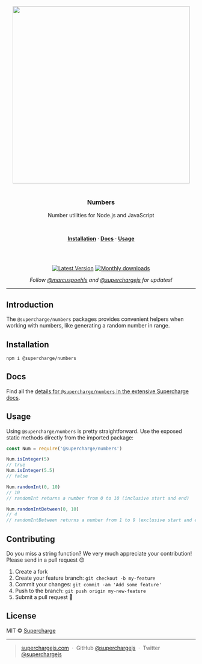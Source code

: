 <div align="center">
  <a href="https://superchargejs.com">
    <img width="471" style="max-width:100%;" src="https://superchargejs.com/images/supercharge-text.svg" />
  </a>
  <br/>
  <br/>
  <p>
    <h3>Numbers</h3>
  </p>
  <p>
    Number utilities for Node.js and JavaScript
  </p>
  <br/>
  <p>
    <a href="#installation"><strong>Installation</strong></a> ·
    <a href="#Docs"><strong>Docs</strong></a> ·
    <a href="#usage"><strong>Usage</strong></a>
  </p>
  <br/>
  <br/>
  <p>
    <a href="https://www.npmjs.com/package/@supercharge/numbers"><img src="https://img.shields.io/npm/v/@supercharge/numbers.svg" alt="Latest Version"></a>
    <a href="https://www.npmjs.com/package/@supercharge/numbers"><img src="https://img.shields.io/npm/dm/@supercharge/numbers.svg" alt="Monthly downloads"></a>
  </p>
  <p>
    <em>Follow <a href="http://twitter.com/marcuspoehls">@marcuspoehls</a> and <a href="http://twitter.com/superchargejs">@superchargejs</a> for updates!</em>
  </p>
</div>

---

## Introduction
The `@supercharge/numbers` packages provides convenient helpers when working with numbers, like generating a random number in range.


## Installation

```
npm i @supercharge/numbers
```


## Docs
Find all the [details for `@supercharge/numbers` in the extensive Supercharge docs](https://superchargejs.com/docs/numbers).


## Usage
Using `@supercharge/numbers` is pretty straightforward. Use the exposed static methods directly from the imported package:

```js
const Num = require('@supercharge/numbers')

Num.isInteger(5)
// true
Num.isInteger(5.5)
// false

Num.randomInt(0, 10)
// 10
// randomInt returns a number from 0 to 10 (inclusive start and end)

Num.randomIntBetween(0, 10)
// 4
// randomIntBetween returns a number from 1 to 9 (exclusive start and end)
```


## Contributing
Do you miss a string function? We very much appreciate your contribution! Please send in a pull request 😊

1.  Create a fork
2.  Create your feature branch: `git checkout -b my-feature`
3.  Commit your changes: `git commit -am 'Add some feature'`
4.  Push to the branch: `git push origin my-new-feature`
5.  Submit a pull request 🚀


## License
MIT © [Supercharge](https://superchargejs.com)

---

> [superchargejs.com](https://superchargejs.com) &nbsp;&middot;&nbsp;
> GitHub [@superchargejs](https://github.com/superchargejs/) &nbsp;&middot;&nbsp;
> Twitter [@superchargejs](https://twitter.com/superchargejs)

